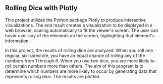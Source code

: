 ## Rolling Dice with Plotly

This project utilizes the Python package Plotly to produce interactive visualizations. The end result creates a visualization to be displayed in a web browser, scaling automatically to fit the viewer's screen. The user can hover over any of the elements on the screen, highlighting that element's information.

In this project, the results of rolling dice are analyzed. When you roll one regular, six-sided die, you have an equal chance of rolling any of the numbers from 1 through 6. When you use two dice, you are more likely to roll certain numbers more than others. The aim of this program is to determine which numbers are more likely to occur by generating data that represents rolling dice. The results are plotted.
